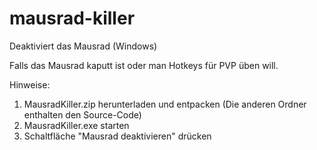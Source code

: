 # mausrad-killer
Deaktiviert das Mausrad (Windows)

Falls das Mausrad kaputt ist oder man Hotkeys für PVP üben will.

Hinweise:
1. MausradKiller.zip herunterladen und entpacken (Die anderen Ordner enthalten den Source-Code)
2. MausradKiller.exe starten
3. Schaltfläche "Mausrad deaktivieren" drücken
